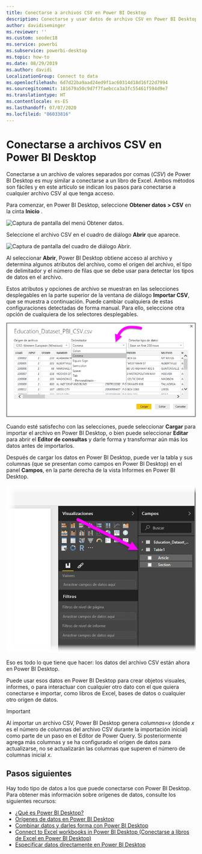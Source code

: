 ```yaml
---
title: Conectarse a archivos CSV en Power BI Desktop
description: Conectarse y usar datos de archivo CSV en Power BI Desktop fácilmente
author: davidiseminger
ms.reviewer: ''
ms.custom: seodec18
ms.service: powerbi
ms.subservice: powerbi-desktop
ms.topic: how-to
ms.date: 08/29/2019
ms.author: davidi
LocalizationGroup: Connect to data
ms.openlocfilehash: 6d7d22ba9aad24ed9f1ac60314d18d16f22d7994
ms.sourcegitcommit: 181679a50c9d7f7faebcca3a3fc55461f594d9e7
ms.translationtype: HT
ms.contentlocale: es-ES
ms.lasthandoff: 07/07/2020
ms.locfileid: "86033816"
---
```

# <a name="connect-to-csv-files-in-power-bi-desktop"></a>Conectarse a archivos CSV en Power BI Desktop
Conectarse a un archivo de valores separados por comas (*CSV*) de Power BI Desktop es muy similar a conectarse a un libro de Excel. Ambos métodos son fáciles y en este artículo se indican los pasos para conectarse a cualquier archivo CSV al que tenga acceso.

Para comenzar, en Power BI Desktop, seleccione **Obtener datos > CSV** en la cinta **Inicio** .

![Captura de pantalla del menú Obtener datos.](media/desktop-connect-csv/connect-to-csv_1.png)

Seleccione el archivo CSV en el cuadro de diálogo **Abrir** que aparece.

![Captura de pantalla del cuadro de diálogo Abrir.](media/desktop-connect-csv/connect-to-csv_2.png)

Al seleccionar **Abrir**, Power BI Desktop obtiene acceso al archivo y determina algunos atributos del archivo, como el origen del archivo, el tipo de delimitador y el número de filas que se debe usar para detectar los tipos de datos en el archivo.

Estos atributos y opciones de archivo se muestran en las selecciones desplegables en la parte superior de la ventana de diálogo **Importar CSV**, que se muestra a continuación. Puede cambiar cualquiera de estas configuraciones detectadas de forma manual. Para ello, seleccione otra opción de cualquiera de los selectores desplegables.

![Captura de pantalla de la ventana de diálogo Importar CSV.](media/desktop-connect-csv/connect-to-csv_3.png)

Cuando esté satisfecho con las selecciones, puede seleccionar **Cargar** para importar el archivo en Power BI Desktop, o bien puede seleccionar **Editar** para abrir el **Editor de consultas** y darle forma y transformar aún más los datos antes de importarlos.

Después de cargar los datos en Power BI Desktop, puede ver la tabla y sus columnas (que se presentan como campos en Power BI Desktop) en el panel **Campos**, en la parte derecha de la vista Informes en Power BI Desktop.

![Captura de pantalla de la ventana de Power BI Desktop que muestra el panel Campos.](media/desktop-connect-csv/connect-to-csv_4.png)

Eso es todo lo que tiene que hacer: los datos del archivo CSV están ahora en Power BI Desktop.

Puede usar esos datos en Power BI Desktop para crear objetos visuales, informes, o para interactuar con cualquier otro dato con el que quiera conectarse e importar, como libros de Excel, bases de datos o cualquier otro origen de datos.

> [!IMPORTANT]
> Al importar un archivo CSV, Power BI Desktop genera *columnas=x* (donde *x* es el número de columnas del archivo CSV durante la importación inicial) como parte de un paso en el Editor de Power Query. Si posteriormente agrega más columnas y se ha configurado el origen de datos para actualizarse, no se actualizarán las columnas que superen el número de columnas inicial *x*. 


## <a name="next-steps"></a>Pasos siguientes
Hay todo tipo de datos a los que puede conectarse con Power BI Desktop. Para obtener más información sobre orígenes de datos, consulte los siguientes recursos:

* [¿Qué es Power BI Desktop?](../fundamentals/desktop-what-is-desktop.md)
* [Orígenes de datos en Power BI Desktop](desktop-data-sources.md)
* [Combinar datos y darles forma con Power BI Desktop](desktop-shape-and-combine-data.md)
* [Connect to Excel workbooks in Power BI Desktop (Conectarse a libros de Excel en Power BI Desktop)](desktop-connect-excel.md)   
* [Especificar datos directamente en Power BI Desktop](desktop-enter-data-directly-into-desktop.md)   
